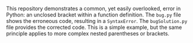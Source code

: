 This repository demonstrates a common, yet easily overlooked, error in Python: an unclosed bracket within a function definition.  The `bug.py` file shows the erroneous code, resulting in a `SyntaxError`. The `bugSolution.py` file provides the corrected code. This is a simple example, but the same principle applies to more complex nested parentheses or brackets.